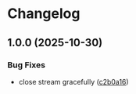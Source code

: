 # Changelog

## 1.0.0 (2025-10-30)


### Bug Fixes

* close stream gracefully ([c2b0a16](https://github.com/Omochice/tataku-collector-current_line/commit/c2b0a1693205c0114da41f672327cc8bf29b55e1))
